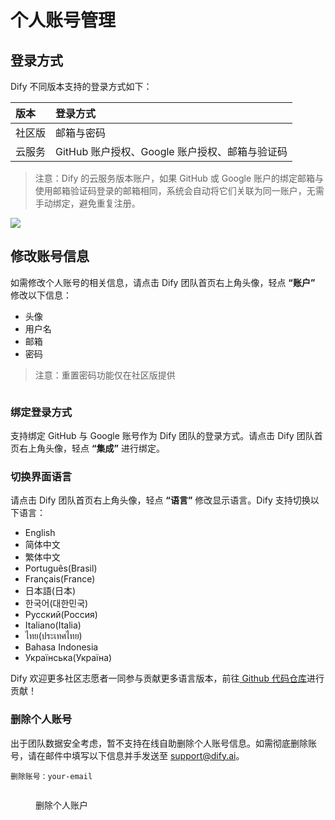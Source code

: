 # 个人账号管理

## 登录方式

Dify 不同版本支持的登录方式如下：

| 版本 | 登录方式 |
| :--- | :--- |
| 社区版 | 邮箱与密码 |
| 云服务 | GitHub 账户授权、Google 账户授权、邮箱与验证码 |

> 注意：Dify 的云服务版本账户，如果 GitHub 或 Google 账户的绑定邮箱与使用邮箱验证码登录的邮箱相同，系统会自动将它们关联为同一账户，无需手动绑定，避免重复注册。

![](https://assets-docs.dify.ai/img/zh_CN/management/0c73766625dc274acc8f93a88481566b.webp)

## 修改账号信息

如需修改个人账号的相关信息，请点击 Dify 团队首页右上角头像，轻点 **“账户”** 修改以下信息：

* 头像
* 用户名
* 邮箱
* 密码

> 注意：重置密码功能仅在社区版提供

<figure><img src="https://assets-docs.dify.ai/img/zh_CN/management/ea5e3c5ed2a905f98973d30bd6ef69f6.webp" alt=""><figcaption></figcaption></figure>

### 绑定登录方式

支持绑定 GitHub 与 Google 账号作为 Dify 团队的登录方式。请点击 Dify 团队首页右上角头像，轻点 **“集成”** 进行绑定。

### 切换界面语言

请点击 Dify 团队首页右上角头像，轻点 **“语言”** 修改显示语言。Dify 支持切换以下语言：

* English
* 简体中文
* 繁体中文
* Português(Brasil)
* Français(France)
* 日本語(日本)
* 한국어(대한민국)
* Русский(Россия)
* Italiano(Italia)
* ไทย(ประเทศไทย)
* Bahasa Indonesia
* Українська(Україна)

Dify 欢迎更多社区志愿者一同参与贡献更多语言版本，前往[ Github 代码仓库](https://github.com/langgenius/dify/blob/main/CONTRIBUTING.md)进行贡献！

### 删除个人账号

出于团队数据安全考虑，暂不支持在线自助删除个人账号信息。如需彻底删除账号，请在邮件中填写以下信息并手发送至 support@dify.ai。

```
删除账号：your-email
```

<figure><img src="https://assets-docs.dify.ai/img/zh_CN/management/49013921d9dddbeda65856e046049bc2.webp" alt=""><figcaption><p>删除个人账户</p></figcaption></figure>
